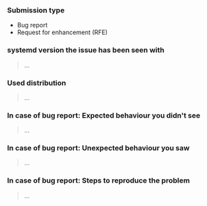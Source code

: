 ### Submission type

<!-- Delete the inappropriate option below: -->

 - Bug report
 - Request for enhancement (RFE)

<!-- **NOTE:** Do not submit anything other than bug reports or RFEs via the issue tracker! -->

### systemd version the issue has been seen with

> …

<!-- **NOTE:** Do not submit bug reports about anything but the two most recently released systemd versions upstream! -->
<!-- For older version please use distribution trackers (see https://github.com/systemd/systemd/blob/master/.github/CONTRIBUTING.md#filing-issues). -->

### Used distribution

> …

### In case of bug report: Expected behaviour you didn't see

> …

### In case of bug report: Unexpected behaviour you saw

> …

### In case of bug report: Steps to reproduce the problem

> …
